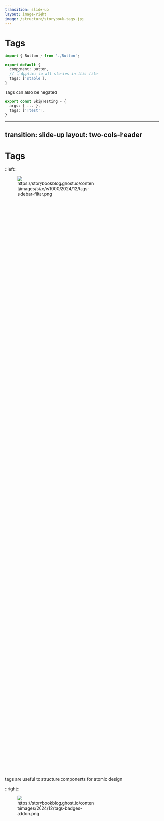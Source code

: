 ```yaml
---
transition: slide-up
layout: image-right
image: /structure/storybook-tags.jpg
---
```


# Tags

```ts {monaco}
import { Button } from './Button';

export default {
  component: Button,
  // 👇 Applies to all stories in this file
  tags: ['stable'],
}
```

Tags can also be negated
```ts {monaco}
export const SkipTesting = {
  args: { ... },
  tags: ['!test'],
}
```

---
transition: slide-up
layout: two-cols-header
---

# Tags

::left::

<figure>
  <img src="/structure/tags-sidebar-filter.png"/>
  <figcaption>https://storybookblog.ghost.io/content/images/size/w1000/2024/12/tags-sidebar-filter.png</figcaption>
</figure>

tags are useful to structure components for atomic design

::right::

<figure>
  <img src="/structure/tags-badges-addon.png"/>
  <figcaption>https://storybookblog.ghost.io/content/images/2024/12/tags-badges-addon.png</figcaption>
</figure>

[storybook-addon-tag-badges](https://github.com/Sidnioulz/storybook-addon-tag-badges?ref=storybookblog.ghost.io)

<style>
  figure {
    width: 50%;
    height: 50%;
  }
</style>